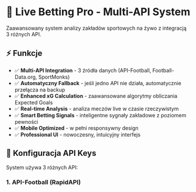 # 🚀 Live Betting Pro - Multi-API System

Zaawansowany system analizy zakładów sportowych na żywo z integracją 3 różnych API.

## ⚡ Funkcje

- ✅ **Multi-API Integration** - 3 źródła danych (API-Football, Football-Data.org, SportMonks)
- ✅ **Automatyczny Fallback** - jeśli jedno API nie działa, automatycznie przełącza na backup
- ✅ **Enhanced xG Calculation** - zaawansowane algorytmy obliczania Expected Goals
- ✅ **Real-time Analysis** - analiza meczów live w czasie rzeczywistym
- ✅ **Smart Betting Signals** - inteligentne sygnały zakładowe z poziomem pewności
- ✅ **Mobile Optimized** - w pełni responsywny design
- ✅ **Professional UI** - nowoczesny, intuicyjny interfejs

## 🔧 Konfiguracja API Keys

System używa 3 różnych API:

### 1. API-Football (RapidAPI)
